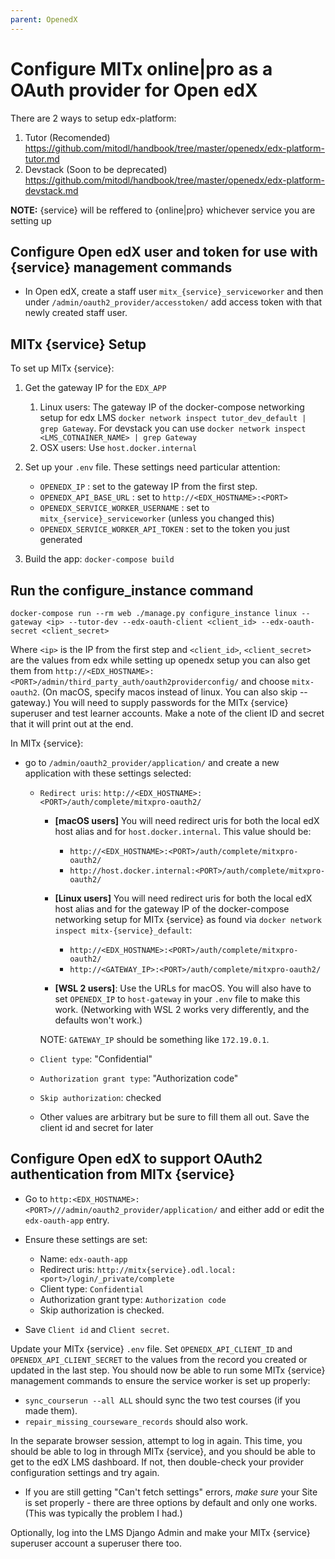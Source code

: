 ```yaml
---
parent: OpenedX
---
```


# Configure MITx online|pro as a OAuth provider for Open edX

There are 2 ways to setup edx-platform:
1. Tutor (Recomended) <https://github.com/mitodl/handbook/tree/master/openedx/edx-platform-tutor.md>
2. Devstack (Soon to be deprecated) <https://github.com/mitodl/handbook/tree/master/openedx/edx-platform-devstack.md>

**NOTE:** {service} will be reffered to {online|pro} whichever service you are setting up

## Configure Open edX user and token for use with {service} management commands

* In Open edX, create a staff user `mitx_{service}_serviceworker` and then under `/admin/oauth2_provider/accesstoken/` add access token with that newly created staff user.

## MITx {service} Setup

To set up MITx {service}:

1. Get the gateway IP for the `EDX_APP`
   1. Linux users: The gateway IP of the docker-compose networking setup for edx LMS `docker network inspect tutor_dev_default | grep Gateway`. For devstack you can use `docker network inspect <LMS_COTNAINER_NAME> | grep Gateway`
   2. OSX users: Use `host.docker.internal`

2. Set up your `.env` file. These settings need particular attention:

   * `OPENEDX_IP` : set to the gateway IP from the first step.
   * `OPENEDX_API_BASE_URL` : set to `http://<EDX_HOSTNAME>:<PORT>`
   * `OPENEDX_SERVICE_WORKER_USERNAME` : set to `mitx_{service}_serviceworker` (unless you changed this)
   * `OPENEDX_SERVICE_WORKER_API_TOKEN` : set to the token you just generated

3. Build the app: `docker-compose build`

## Run the configure_instance command

    docker-compose run --rm web ./manage.py configure_instance linux --gateway <ip> --tutor-dev --edx-oauth-client <client_id> --edx-oauth-secret <client_secret>

  Where `<ip>` is the IP from the first step and `<client_id>`, `<client_secret>` are the values from edx while setting up openedx setup you can also get them from `http://<EDX_HOSTNAME>:<PORT>/admin/third_party_auth/oauth2providerconfig/` and choose `mitx-oauth2`. (On macOS, specify macos instead of linux. You can also skip --gateway.) You will need to supply passwords for the MITx {service} superuser and test learner accounts. Make a note of the client ID and secret that it will print out at the end.

In MITx {service}:
* go to `/admin/oauth2_provider/application/` and create a new application with these settings selected:

  * `Redirect uris`: `http://<EDX_HOSTNAME>:<PORT>/auth/complete/mitxpro-oauth2/`

    * **[macOS users]** You will need redirect uris for both the local edX host alias and for `host.docker.internal`. This value should be:

      * `http://<EDX_HOSTNAME>:<PORT>/auth/complete/mitxpro-oauth2/`
      * `http://host.docker.internal:<PORT>/auth/complete/mitxpro-oauth2/`

    * **[Linux users]** You will need redirect uris for both the local edX host alias and for the gateway IP of the docker-compose networking setup for MITx {service} as found via `docker network inspect mitx-{service}_default`:
      * `http://<EDX_HOSTNAME>:<PORT>/auth/complete/mitxpro-oauth2/`
      * `http://<GATEWAY_IP>:<PORT>/auth/complete/mitxpro-oauth2/`

    * **[WSL 2 users]**: Use the URLs for macOS. You will also have to set `OPENEDX_IP` to `host-gateway` in your `.env` file to make this work. (Networking with WSL 2 works very differently, and the defaults won't work.)

    NOTE: `GATEWAY_IP` should be something like `172.19.0.1`.

  * `Client type`: "Confidential"
  * `Authorization grant type`: "Authorization code"
  * `Skip authorization`: checked
  * Other values are arbitrary but be sure to fill them all out. Save the client id and secret for later

## Configure Open edX to support OAuth2 authentication from MITx {service}

   * Go to `http:<EDX_HOSTNAME>:<PORT>///admin/oauth2_provider/application/` and either add or edit the `edx-oauth-app` entry.
   * Ensure these settings are set:

      * Name: `edx-oauth-app`
      * Redirect uris: `http://mitx{service}.odl.local:<port>/login/_private/complete`
      * Client type: `Confidential`
      * Authorization grant type: `Authorization code`
      * Skip authorization is checked.

   * Save `Client id` and `Client secret`.

Update your MITx {service} `.env` file. Set `OPENEDX_API_CLIENT_ID` and `OPENEDX_API_CLIENT_SECRET` to the values from the record you created or updated in the last step.
You should now be able to run some MITx {service} management commands to ensure the service worker is set up properly:

   * `sync_courserun --all ALL` should sync the two test courses (if you made them).
   * `repair_missing_courseware_records` should also work.

In the separate browser session, attempt to log in again. This time, you should be able to log in through MITx {service}, and you should be able to get to the edX LMS dashboard. If not, then double-check your provider configuration settings and try again.

   * If you are still getting "Can't fetch settings" errors, *make sure* your Site is set properly - there are three options by default and only one works. (This was typically the problem I had.)

Optionally, log into the LMS Django Admin and make your MITx {service} superuser account a superuser there too.
